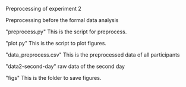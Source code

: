 Preprocessing of experiment 2

Preprocessing before the formal data analysis

"preprocess.py"
This is the script for preprocess.

"plot.py"
This is the script to plot figures.

"data_preprocess.csv"
This is the preprocessed data of all participants

"data2-second-day"
raw data of the second day

"figs"
This is the folder to save figures.
